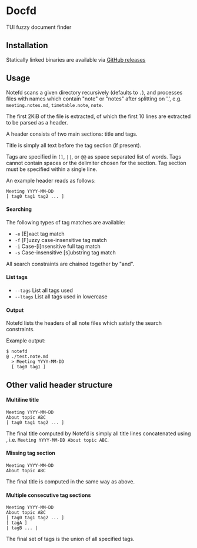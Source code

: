 # Docfd
TUI fuzzy document finder

## Installation

Statically linked binaries are available via [GitHub releases](https://github.com/darrenldl/docfd/releases)

## Usage

Notefd scans a given directory recursively (defaults to `.`),
and processes files with names which contain "note" or "notes" after splitting on '.', e.g.
`meeting.notes.md`, `timetable.note`, `note`.

The first 2KiB of the file is extracted, of which the first 10 lines are extracted
to be parsed as a header.

A header consists of two main sections: title and tags.

Title is simply all text before the tag section (if present).

Tags are specified in `[]`, `||`, or `@@` as space separated list of words.
Tags cannot contain spaces or the delimiter chosen for the section.
Tag section must be specified within a single line.

An example header reads as follows:
```
Meeting YYYY-MM-DD
[ tag0 tag1 tag2 ... ]
```

#### Searching

The following types of tag matches are available:

- `-e` [E]xact tag match
- `-f` [F]uzzy case-insensitive tag match
- `-i` Case-[i]nsensitive full tag match
- `-s` Case-insensitive [s]ubstring tag match

All search constraints are chained together by "and".

#### List tags

- `--tags` List all tags used
- `--ltags` List all tags used in lowercase

#### Output

Notefd lists the headers of all note files which satisfy the search constraints.

Example output:
```
$ notefd
@ ./test.note.md
  > Meeting YYYY-MM-DD
  [ tag0 tag1 ]
```

## Other valid header structure

#### Multiline title
```
Meeting YYYY-MM-DD
About topic ABC
[ tag0 tag1 tag2 ... ]
```

The final title computed by Notefd is simply all title lines
concatenated using ` `, i.e. `Meeting YYYY-MM-DD About topic ABC`.

#### Missing tag section
```
Meeting YYYY-MM-DD
About topic ABC
```

The final title is computed in the same way as above.

#### Multiple consecutive tag sections
```
Meeting YYYY-MM-DD
About topic ABC
[ tag0 tag1 tag2 ... ]
[ tagA ]
| tagB ... |
```

The final set of tags is the union of all specified tags.
